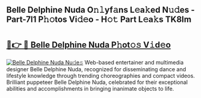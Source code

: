 ## Belle Delphine Nuda O𝚗𝚕yf𝚊ns L𝚎a𝚔ed N𝚞𝚍es - Part-7l1 P𝚑𝚘tos Vi𝚍𝚎o - H𝚘𝚝 Part L𝚎a𝚔s TK8Im

# <h2><a href="http://kfcgbol.oniu.top/?m=Belle+Delphine+Nuda">🔗👉 🔴 Belle Delphine Nuda P𝚑ot𝚘𝚜 V𝚒d𝚎o</a></h2>

[![Belle Delphine Nuda Nu𝚍e𝚜](https://i.imgur.com/0qMVB7G.gif)](http://kfcgbol.oniu.top/?m=Belle+Delphine+Nuda)
Web-based entertainer and multimedia designer Belle Delphine Nuda, recognized for disseminating dance and lifestyle knowledge through trending choreographies and compact videos. Brilliant puppeteer Belle Delphine Nuda, celebrated for their exceptional abilities and accomplishments in bringing inanimate objects to life.  
